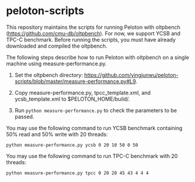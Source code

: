 # peloton-scripts

This repository maintains the scripts for running Peloton with oltpbench (https://github.com/cmu-db/oltpbench). For now, we support YCSB and TPC-C benchmark. Before running the scripts, you must have already downloaded and compiled the oltpbench.

The following steps describe how to run Peloton with oltpbench on a single machine using measure-performance.py.

1. Set the oltpbench directory: https://github.com/yingjunwu/peloton-scripts/blob/master/measure-performance.py#L9.

2. Copy measure-performance.py, tpcc_template.xml, and ycsb_template.xml to $PELOTON_HOME/build/.

3. Run ```python measure-performance.py``` to check the parameters to be passed.

You may use the following command to run YCSB benchmark containing 50% read and 50% write with 20 threads:
```
python measure-performance.py ycsb 0 20 10 50 0 50
```

You may use the following command to run TPC-C benchmark with 20 threads:
```
python measure-performance.py tpcc 0 20 20 45 43 4 4 4
```
